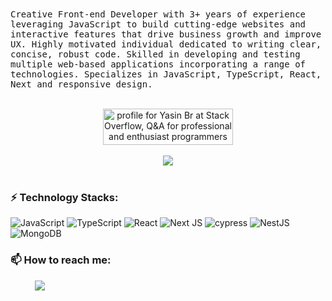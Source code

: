  <samp>
Creative Front-end Developer with 3+ years of experience leveraging JavaScript to build cutting-edge websites and interactive features that drive business growth and improve UX. Highly motivated individual dedicated to writing clear, concise, robust code. Skilled in developing and testing multiple web-based applications incorporating a range of technologies.  Specializes in JavaScript, TypeScript, React, Next and responsive design.

  </samp>
  <br />
  
  <p align="center">
        <br />

 <a href="https://stackoverflow.com/users/14199632/yasin-br">
    <img align="center" src="https://stackoverflow.com/users/flair/14199632.png?theme=dark" width="208" height="58" alt="profile for Yasin Br at Stack Overflow, Q&amp;A for professional and enthusiast programmers" title="profile for Yasin Br at Stack Overflow, Q&amp;A for professional and enthusiast programmers">
 </a>
    <br />
      <br />

  <a href="https://www.codewars.com/users/yasinbordbar">
  <img src="https://www.codewars.com/users/yasinbordbar/badges/large">
 </a>
  <br />
    <br />


</p>



<h3 align="left">⚡️ Technology Stacks:</h3>


![JavaScript](https://img.shields.io/badge/javascript-%23323330.svg?style=for-the-badge&logo=javascript&logoColor=%23F7DF1E)
![TypeScript](https://img.shields.io/badge/typescript-%23007ACC.svg?style=for-the-badge&logo=typescript&logoColor=white)
![React](https://img.shields.io/badge/react-%2320232a.svg?style=for-the-badge&logo=react&logoColor=%2361DAFB)
![Next JS](https://img.shields.io/badge/Next-black?style=for-the-badge&logo=next.js&logoColor=white)
![cypress](https://img.shields.io/badge/-cypress-%23E5E5E5?style=for-the-badge&logo=cypress&logoColor=058a5e)
![NestJS](https://img.shields.io/badge/nestjs-%23E0234E.svg?style=for-the-badge&logo=nestjs&logoColor=white)
![MongoDB](https://img.shields.io/badge/MongoDB-%234ea94b.svg?style=for-the-badge&logo=mongodb&logoColor=white)

<h3 align="left">📫 How to reach me: </h3>
 &nbsp;&nbsp;&nbsp;&nbsp;&nbsp;&nbsp;&nbsp;&nbsp;&nbsp; <a align="center" href = "mailto: yasinbordbar@outlook.com"> <img src="https://img.shields.io/badge/Microsoft_Outlook-0078D4?style=for-the-badge&logo=microsoft-outlook&logoColor=white" /> </a>

